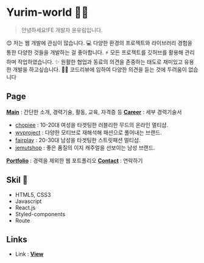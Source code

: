 # Yurim-world 🙋‍♀️

> 안녕하세요!FE 개발자 윤유림입니다.

😊 저는 웹 개발에 관심이 많습니다.
💻 다양한 환경의 프로젝트와 라이브러리 경험을 통한 다양한 것들을 개발하는 걸 좋아합니다.
⚡ 모든 프로젝트를 깃허브를 활용해 관리하며 작업하였습니다.
✨ 원활한 협업과 동료의 의견을 존중하는 태도로 재미있고 유용한 개발을 하고싶습니다.
🙆‍♀️ 코드리뷰에 임하여 다양한 의견을 듣는 것에 두려움이 없습니다

## Page

[**Main**](https://github.com/xururuca9797/yurim-world) : 간단한 소개, 경력기술, 활동, 교육, 자격증 등
[**Career**](https://xururuca9797.github.io/yurim.dev/career) : 세부 경력기술서

- [chopiee](www.chopiee.com)
  : 10-20대 여성을 타겟팅한 러블리한 무드의 온라인 멀티샵.
- [wvproject](www.wvproject.co.kr)
  : 다양한 모티브로 재해석해 패션으로 풀어내는 브랜드.
- [fairplay](www.fairplay142.com)
  : 20-30대 남성을 타겟팅한 스트릿패션 멀티샵.
- [jemutshop](www.jemutshop.com)
  : 좋은 품질의 이지 캐주얼을 선보이는 남성 브랜드.

[**Portfolio**](https://xururuca9797.github.io/yurim.dev/portfolio) : 경력을 제외한 웹 포트폴리오
[**Contact**](https://xururuca9797.github.io/yurim.dev/Contact) : 연락하기

## Skil 📃

- HTML5, CSS3
- Javascript
- React.js
- Styled-components
- Route

## Links

- Link : [**View**](https://xururuca9797.github.io/yurim.dev/)
